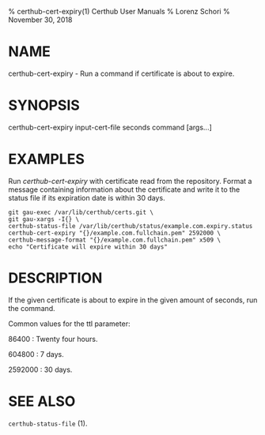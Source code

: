 % certhub-cert-expiry(1) Certhub User Manuals
% Lorenz Schori
% November 30, 2018

# NAME

certhub-cert-expiry - Run a command if certificate is about to expire.

# SYNOPSIS

certhub-cert-expiry input-cert-file seconds command [args...]

# EXAMPLES

Run *certhub-cert-expiry* with certificate read from the repository. Format a
message containing information about the certificate and write it to the status
file if its expiration date is within 30 days.

    git gau-exec /var/lib/certhub/certs.git \
    git gau-xargs -I{} \
    certhub-status-file /var/lib/certhub/status/example.com.expiry.status
    certhub-cert-expiry "{}/example.com.fullchain.pem" 2592000 \
    certhub-message-format "{}/example.com.fullchain.pem" x509 \
    echo "Certificate will expire within 30 days"


# DESCRIPTION

If the given certificate is about to expire in the given amount of seconds, run
the command.

Common values for the ttl parameter:

86400
:   Twenty four hours.

604800
:   7 days.

2592000
:   30 days.

# SEE ALSO

`certhub-status-file` (1).
